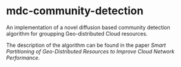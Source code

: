 # mdc-community-detection
An implementation of a novel diffusion based community detection algorithm for groupping Geo-distributed Cloud resources.

The description of the algorithm can be found in the paper *Smart Partitioning of Geo-Distributed Resources to Improve Cloud Network Performance*.
